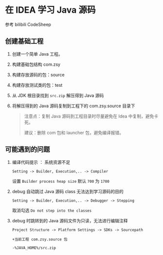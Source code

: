 # 在 IDEA 学习 Java 源码

参考 bilibili CodeSheep

## 创建基础工程

1. 创建一个简单 Java 工程。

2. 构建基础包结构 com.zsy

3. 构建存放源码的包：source

4. 构建存放测试类的包：test

5. 从 JDK 根目录找到 `src.zip` 解压得到 Java 源码

6. 将解压得到的 Java 源码复制到工程下的 com.zsy.source 目录下

   > 注意点：复制 Java 源码到工程目录时尽量避免在 Idea 中复制，避免卡死。
   >
   > 建议：删除 com 包和 launcher 包，避免编译报错。

## 可能遇到的问题

1. 编译代码提示 ： 系统资源不足

   `Setting -> Builder, Execution,.. -> Compiler`

   设置 `Builder process heap size` 默认 `700` 为 `1700` 

2. debug 自动跳过 Java 源码 class 无法达到学习源码的目的

   `Setting -> Builder, Execution,.. -> Debugger -> Stepping` 

   取消勾选 `Do not step into the classes` 

3. debug 时跳转到的 Java 源码文件为只读，无法进行编辑注释

   `Project Structure -> Platform Settings -> SDKs -> Sourcepath` 

   `+当前工程 com.zsy.source 包 `

   `-%JAVA_HOME%/src.zip` 